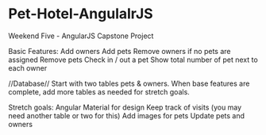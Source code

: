 # Pet-Hotel-AngulalrJS
Weekend Five - AngularJS Capstone Project

Basic Features:
Add owners
Add pets
Remove owners if no pets are assigned
Remove pets
Check in / out a pet
Show total number of pet next to each owner

//Database//
Start with two tables pets & owners. When base features are complete, add more tables as needed for stretch goals.

Stretch goals:
Angular Material for design
Keep track of visits (you may need another table or two for this)
Add images for pets
Update pets and owners